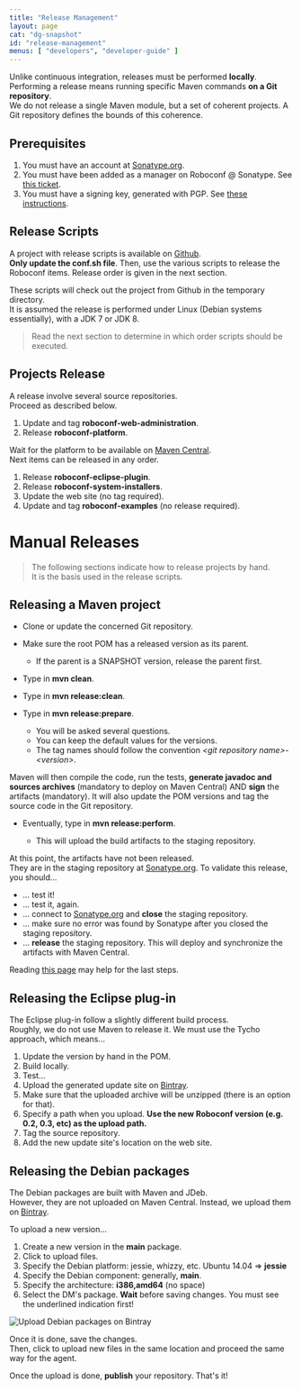 ```yaml
---
title: "Release Management"
layout: page
cat: "dg-snapshot"
id: "release-management"
menus: [ "developers", "developer-guide" ]
---
```


Unlike continuous integration, releases must be performed **locally**.  
Performing a release means running specific Maven commands **on a Git repository**.  
We do not release a single Maven module, but a set of coherent projects. A Git repository defines the bounds of this coherence.


## Prerequisites

1. You must have an account at [Sonatype.org](https://oss.sonatype.org/).
2. You must have been added as a manager on Roboconf @ Sonatype. See [this ticket](https://issues.sonatype.org/browse/OSSRH-11576).
3. You must have a signing key, generated with PGP. See [these instructions](http://central.sonatype.org/pages/working-with-pgp-signatures.html).


## Release Scripts

A project with release scripts is available on [Github](https://github.com/roboconf/roboconf-release-scripts).  
**Only update the conf.sh file**. Then, use the various scripts to release the Roboconf items. Release order is given in the next section.

These scripts will check out the project from Github in the temporary directory.  
It is assumed the release is performed under Linux (Debian systems essentially), with a JDK 7 or JDK 8.

> Read the next section to determine in which order scripts should be executed.


## Projects Release

A release involve several source repositories.  
Proceed as described below.

1. Update and tag **roboconf-web-administration**.
2. Release **roboconf-platform**.

Wait for the platform to be available on [Maven Central](http://repo1.maven.org/maven2/net/roboconf/roboconf-core/).  
Next items can be released in any order.

1. Release **roboconf-eclipse-plugin**.
2. Release **roboconf-system-installers**.
3. Update the web site (no tag required).
4. Update and tag **roboconf-examples** (no release required).


# Manual Releases

> The following sections indicate how to release projects by hand.  
> It is the basis used in the release scripts.


## Releasing a Maven project

* Clone or update the concerned Git repository.  
* Make sure the root POM has a released version as its parent.

	* If the parent is a SNAPSHOT version, release the parent first.

<!-- -->

* Type in **mvn clean**.
* Type in **mvn release:clean**.
* Type in **mvn release:prepare**.

	* You will be asked several questions.
	* You can keep the default values for the versions.
	* The tag names should follow the convention *&lt;git repository name&gt;-&lt;version&gt;*.

Maven will then compile the code, run the tests, **generate javadoc and sources archives** (mandatory to deploy on Maven Central) 
AND **sign** the artifacts (mandatory). It will also update the POM versions and tag the source code in the Git repository.

* Eventually, type in **mvn release:perform**.

	* This will upload the build artifacts to the staging repository.

At this point, the artifacts have not been released.  
They are in the staging repository at [Sonatype.org](https://oss.sonatype.org/). To validate this release, you should...

* ... test it!
* ... test it, again.
* ... connect to [Sonatype.org](https://oss.sonatype.org/) and **close** the staging repository.
* ... make sure no error was found by Sonatype after you closed the staging repository.
* ... **release** the staging repository. This will deploy and synchronize the artifacts with Maven Central.

Reading [this page](http://central.sonatype.org/pages/releasing-the-deployment.html) may help for the last steps.


## Releasing the Eclipse plug-in

The Eclipse plug-in follow a slightly different build process.  
Roughly, we do not use Maven to release it. We must use the Tycho approach, which means...

1. Update the version by hand in the POM.
2. Build locally.
3. Test...
4. Upload the generated update site on [Bintray](https://bintray.com/roboconf/roboconf-eclipse).
5. Make sure that the uploaded archive will be unzipped (there is an option for that).
6. Specify a path when you upload. **Use the new Roboconf version (e.g. 0.2, 0.3, etc) as the upload path.**
7. Tag the source repository.
8. Add the new update site's location on the web site.


## Releasing the Debian packages

The Debian packages are built with Maven and JDeb.  
However, they are not uploaded on Maven Central. Instead, we upload them on [Bintray](https://bintray.com/roboconf/roboconf-debian-packages).

To upload a new version...

1. Create a new version in the **main** package.
2. Click to upload files.
3. Specify the Debian platform: jessie, whizzy, etc. Ubuntu 14.04 => **jessie**
4. Specify the Debian component: generally, **main**.
5. Specify the architecture: **i386,amd64** (no space)
6. Select the DM's package. **Wait** before saving changes. You must see the underlined indication first!

<img src="/resources/img/upload-debian-packages.png" alt="Upload Debian packages on Bintray" />

Once it is done, save the changes.  
Then, click to upload new files in the same location and proceed the same way for the agent.

Once the upload is done, **publish** your repository. That's it!
